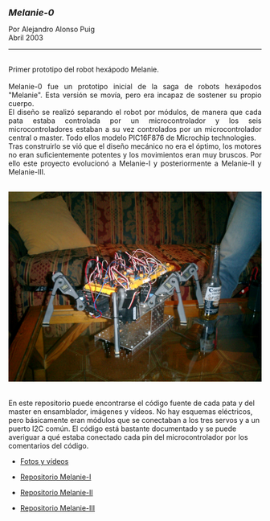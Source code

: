 
<html>

<head>
<meta http-equiv="Content-Language" content="es">
<meta name="GENERATOR" content="Microsoft FrontPage 4.0">
<meta name="ProgId" content="FrontPage.Editor.Document">
</head>

<font size="4"><b><i>Melanie-0&nbsp;</i></b></font>
      <p>Por Alejandro Alonso Puig<br>
      Abril 2003<br>
 
<hr>
<p align="justify"><br>
Primer prototipo del robot hexápodo Melanie.<br><br>
Melanie-0 fue un prototipo inicial de la saga de robots hexápodos "Melanie". Esta versión se movía, pero era incapaz de sostener su propio cuerpo.<br>
 El diseño se realizó separando el robot por módulos, de manera que cada pata estaba controlada por un microcontrolador y los seis microcontroladores estaban a su vez controlados por un microcontrolador central o master. Todo ellos modelo PIC16F876 de Microchip technologies.<br>
 Tras construirlo se vió que el diseño mecánico no era el óptimo, los motores no eran suficientemente potentes y los movimientos eran muy bruscos. Por ello este proyecto evolucionó a Melanie-I y posteriormente a Melanie-II y Melanie-III.
<br><br>
 <p align="center"><img border="0" src="Media\CIMG0032.JPG" width="600" ></p>
<br>
En este repositorio puede encontrarse el código fuente de cada pata y del master en ensamblador, imágenes y vídeos. No hay esquemas eléctricos, pero básicamente eran módulos que se conectaban a los tres servos y a un puerto I2C común. El código está bastante documentado y se puede averiguar a qué estaba conectado cada pin del microcontrolador por los comentarios del código.<br>

<ul>
  <li><p align="justify"><a href="Media">Fotos y vídeos</a></li>
  <li><p align="justify"><a href="https://github.com/aalonsopuig/Melanie-I_Hexapod_Robot.git">Repositorio Melanie-I</a></li>
  <li><p align="justify"><a href="https://github.com/aalonsopuig/Melanie-II_Hexapod_Robot.git">Repositorio Melanie-II</a></li>
  <li><p align="justify"><a href="https://github.com/aalonsopuig/Melanie-III_Hexapod_Robot.git">Repositorio Melanie-III</a></li>
</ul>


</body>

</html>
